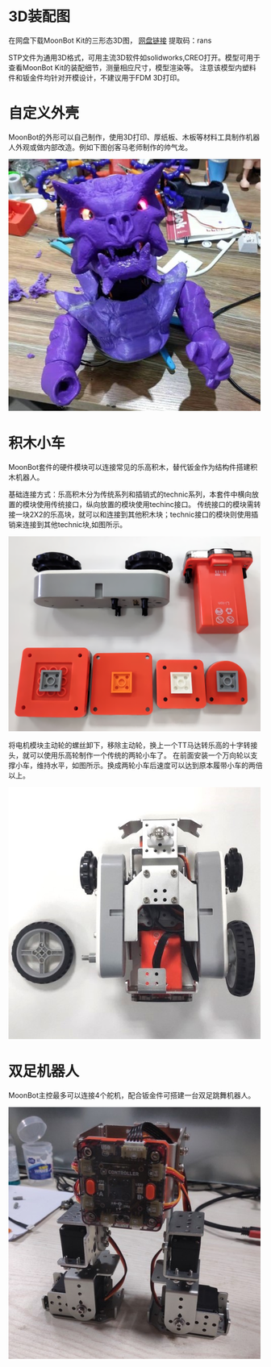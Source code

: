 # 3D装配图
在网盘下载MoonBot Kit的三形态3D图， [网盘链接](https://pan.baidu.com/s/1H0bqjfQkbCjdKpvkfHyFAg)  提取码：rans 

STP文件为通用3D格式，可用主流3D软件如solidworks,CREO打开。模型可用于查看MoonBot Kit的装配细节，测量相应尺寸，模型渲染等。
注意该模型内塑料件和钣金件均针对开模设计，不建议用于FDM 3D打印。

# 自定义外壳

MoonBot的外形可以自己制作，使用3D打印、厚纸板、木板等材料工具制作机器人外观或做内部改造。例如下图创客马老师制作的帅气龙。

![](./images/MoonBot_extension_shell_mod.png)

# 积木小车

MoonBot套件的硬件模块可以连接常见的乐高积木，替代钣金作为结构件搭建积木机器人。

基础连接方式：乐高积木分为传统系列和插销式的technic系列，本套件中横向放置的模块使用传统接口，纵向放置的模块使用techinc接口。
传统接口的模块需转接一块2X2的乐高块，就可以和连接到其他积木块；technic接口的模块则使用插销来连接到其他technic块,如图所示。

![](./images/MoonBot_extension_lego_compatible.png)

将电机模块主动轮的螺丝卸下，移除主动轮，换上一个TT马达转乐高的十字转接头，就可以使用乐高轮制作一个传统的两轮小车了。
在前面安装一个万向轮以支撑小车，维持水平，如图所示。换成两轮小车后速度可以达到原本履带小车的两倍以上。

![](./images/MoonBot_extension_lego_wheel.png)

# 双足机器人

MoonBot主控最多可以连接4个舵机，配合钣金件可搭建一台双足跳舞机器人。

![](./images/MoonBot_extension_biped_robot.png)

